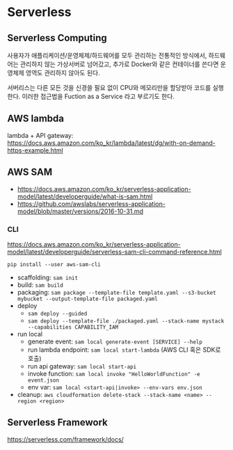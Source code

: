 # Serverless

## Serverless Computing

사용자가 애플리케이션/운영체제/하드웨어를 모두 관리하는 전통적인 방식에서, 하드웨어는 관리하지 않는 가상서버로 넘어갔고,
추가로 Docker와 같은 컨테이너를 쓴다면 운영체제 영역도 관리하지 않아도 된다.

서버리스는 다른 모든 것을 신경쓸 필요 없이 CPU와 메모리만을 할당받아 코드를 실행한다.
이러한 접근법을 Fuction as a Service 라고 부르기도 한다.

## AWS lambda

lambda + API gateway: <https://docs.aws.amazon.com/ko_kr/lambda/latest/dg/with-on-demand-https-example.html>

## AWS SAM

- <https://docs.aws.amazon.com/ko_kr/serverless-application-model/latest/developerguide/what-is-sam.html>
- <https://github.com/awslabs/serverless-application-model/blob/master/versions/2016-10-31.md>

### CLI

<https://docs.aws.amazon.com/ko_kr/serverless-application-model/latest/developerguide/serverless-sam-cli-command-reference.html>

`pip install --user aws-sam-cli`

- scaffolding: `sam init`
- build: `sam build`
- packaging: `sam package --template-file template.yaml --s3-bucket mybucket --output-template-file packaged.yaml`
- deploy
  - `sam deploy --guided`
  - `sam deploy --template-file ./packaged.yaml --stack-name mystack --capabilities CAPABILITY_IAM`
- run local
  - generate event: `sam local generate-event [SERVICE] --help`
  - run lambda endpoint: `sam local start-lambda` (AWS CLI 혹은 SDK로 호출)
  - run api gateway: `sam local start-api`
  - invoke function: `sam local invoke "HelloWorldFunction" -e event.json`
  - env var: `sam local <start-api|invoke> --env-vars env.json`
- cleanup: `aws cloudformation delete-stack --stack-name <name> --region <region>`

## Serverless Framework

<https://serverless.com/framework/docs/>
